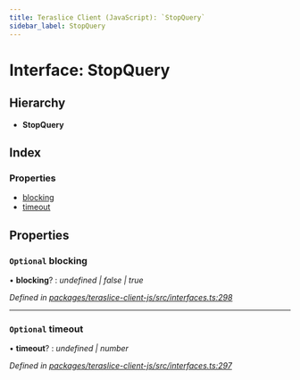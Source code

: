 ```yaml
---
title: Teraslice Client (JavaScript): `StopQuery`
sidebar_label: StopQuery
---
```


# Interface: StopQuery

## Hierarchy

* **StopQuery**

## Index

### Properties

* [blocking](stopquery.md#optional-blocking)
* [timeout](stopquery.md#optional-timeout)

## Properties

### `Optional` blocking

• **blocking**? : *undefined | false | true*

*Defined in [packages/teraslice-client-js/src/interfaces.ts:298](https://github.com/terascope/teraslice/blob/f95bb5556/packages/teraslice-client-js/src/interfaces.ts#L298)*

___

### `Optional` timeout

• **timeout**? : *undefined | number*

*Defined in [packages/teraslice-client-js/src/interfaces.ts:297](https://github.com/terascope/teraslice/blob/f95bb5556/packages/teraslice-client-js/src/interfaces.ts#L297)*
